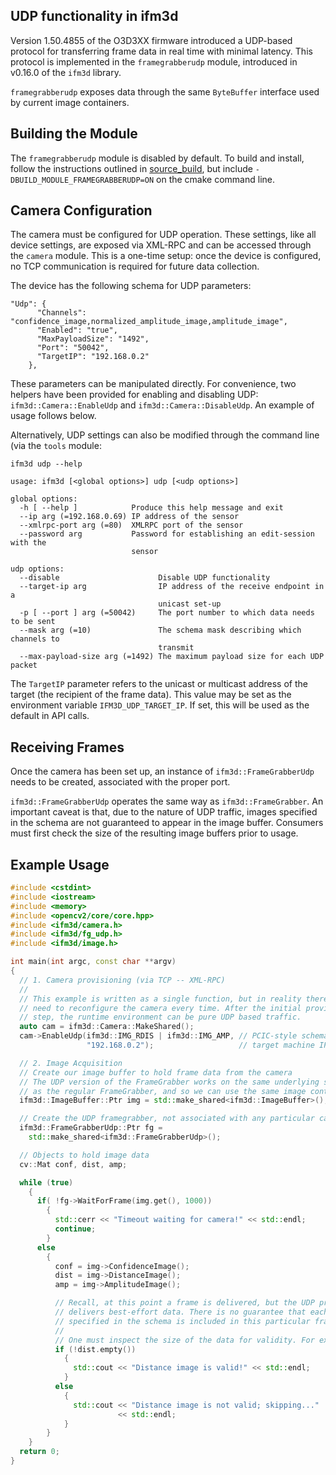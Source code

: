 UDP functionality in ifm3d
--------------------------

Version 1.50.4855 of the O3D3XX firmware introduced a UDP-based protocol for
transferring frame data in real time with minimal latency. This protocol is
implemented in the `framegrabberudp` module, introduced in v0.16.0 of the
`ifm3d` library.

`framegrabberudp` exposes data through the same `ByteBuffer` interface used by
current image containers.

## Building the Module

The `framegrabberudp` module is disabled by default. To build and install,
follow the instructions outlined in [source_build](source_build.md), but
include `-DBUILD_MODULE_FRAMEGRABBERUDP=ON` on the cmake command line. 

## Camera Configuration

The camera must be configured for UDP operation. These settings, like all
device settings, are exposed via XML-RPC and can be accessed through the
`camera` module. This is a one-time setup: once the device is configured, no
TCP communication is required for future data collection.

The device has the following schema for UDP parameters:

```
"Udp": {
      "Channels": "confidence_image,normalized_amplitude_image,amplitude_image",
      "Enabled": "true",
      "MaxPayloadSize": "1492",
      "Port": "50042",
      "TargetIP": "192.168.0.2"
    },
``` 

These parameters can be manipulated directly. For convenience, two helpers have
been provided for enabling and disabling UDP: `ifm3d::Camera::EnableUdp` and
`ifm3d::Camera::DisableUdp`. An example of usage follows below.

Alternatively, UDP settings can also be modified through the command line (via
the `tools` module: 

``` 
ifm3d udp --help 

usage: ifm3d [<global options>] udp [<udp options>]

global options:
  -h [ --help ]            Produce this help message and exit
  --ip arg (=192.168.0.69) IP address of the sensor
  --xmlrpc-port arg (=80)  XMLRPC port of the sensor
  --password arg           Password for establishing an edit-session with the
                           sensor

udp options:
  --disable                      Disable UDP functionality
  --target-ip arg                IP address of the receive endpoint in a
                                 unicast set-up
  -p [ --port ] arg (=50042)     The port number to which data needs to be sent
  --mask arg (=10)               The schema mask describing which channels to
                                 transmit
  --max-payload-size arg (=1492) The maximum payload size for each UDP packet
```

The `TargetIP` parameter refers to the unicast or multicast address of the
target (the recipient of the frame data). This value may be set as the
environment variable `IFM3D_UDP_TARGET_IP`. If set, this will be used
as the default in API calls.

## Receiving Frames

Once the camera has been set up, an instance of `ifm3d::FrameGrabberUdp` needs
to be created, associated with the proper port.

`ifm3d::FrameGrabberUdp` operates the same way as `ifm3d::FrameGrabber`. An
important caveat is that, due to the nature of UDP traffic, images specified in
the schema are not guaranteed to appear in the image buffer. Consumers must
first check the size of the resulting image buffers prior to usage.

## Example Usage

```c++
#include <cstdint>
#include <iostream>
#include <memory>
#include <opencv2/core/core.hpp>
#include <ifm3d/camera.h>
#include <ifm3d/fg_udp.h>
#include <ifm3d/image.h>

int main(int argc, const char **argv)
{
  // 1. Camera provisioning (via TCP -- XML-RPC)
  //
  // This example is written as a single function, but in reality there is no
  // need to reconfigure the camera every time. After the initial provisioning
  // step, the runtime environment can be pure UDP based traffic.
  auto cam = ifm3d::Camera::MakeShared();
  cam->EnableUdp(ifm3d::IMG_RDIS | ifm3d::IMG_AMP, // PCIC-style schema
                 "192.168.0.2");                   // target machine IP address

  // 2. Image Acquisition
  // Create our image buffer to hold frame data from the camera
  // The UDP version of the FrameGrabber works on the same underlying structures
  // as the regular FrameGrabber, and so we can use the same image containers
  ifm3d::ImageBuffer::Ptr img = std::make_shared<ifm3d::ImageBuffer>();

  // Create the UDP framegrabber, not associated with any particular camera
  ifm3d::FrameGrabberUdp::Ptr fg =
    std::make_shared<ifm3d::FrameGrabberUdp>();

  // Objects to hold image data
  cv::Mat conf, dist, amp;

  while (true)
    {
      if( !fg->WaitForFrame(img.get(), 1000))
        {
          std::cerr << "Timeout waiting for camera!" << std::endl;
          continue;
        }
      else
        {
          conf = img->ConfidenceImage();
          dist = img->DistanceImage();
          amp = img->AmplitudeImage();

          // Recall, at this point a frame is delivered, but the UDP protocol
          // delivers best-effort data. There is no guarantee that each channel
          // specified in the schema is included in this particular frame.
          //
          // One must inspect the size of the data for validity. For example:
          if (!dist.empty())
            {
              std::cout << "Distance image is valid!" << std::endl;
            }
          else
            {
              std::cout << "Distance image is not valid; skipping..."
                        << std::endl;
            }
        }
    }
  return 0;
}
```

